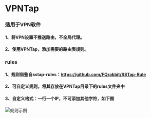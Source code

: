 # VPNTap
### 适用于VPN软件
#### 1、将VPN设置不推送路由，不全局代理。
#### 2、使用VPNTap，添加需要的路由表规则。

### rules
#### 1、规则借鉴自sstap-rules：https://github.com/FQrabbit/SSTap-Rule
#### 2、可自定义规则，将其存放在VPNTap目录下的rules文件夹中
#### 3、自定义格式：一行一个IP，不可添加其他字符，如下图
![规则示例](https://github.com/atrandys/VPNTap/blob/master/rules.png)
